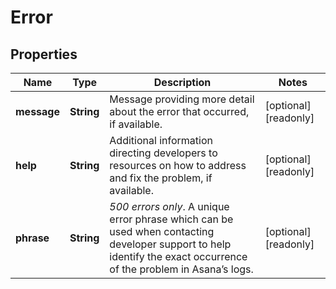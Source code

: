 

# Error


## Properties

| Name | Type | Description | Notes |
|------------ | ------------- | ------------- | -------------|
|**message** | **String** | Message providing more detail about the error that occurred, if available. |  [optional] [readonly] |
|**help** | **String** | Additional information directing developers to resources on how to address and fix the problem, if available. |  [optional] [readonly] |
|**phrase** | **String** | *500 errors only*. A unique error phrase which can be used when contacting developer support to help identify the exact occurrence of the problem in Asana’s logs. |  [optional] [readonly] |



